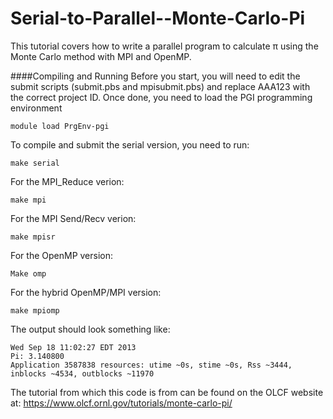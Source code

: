 Serial-to-Parallel--Monte-Carlo-Pi
==================================

This tutorial covers how to write a parallel program to calculate π using the Monte Carlo method with MPI and OpenMP. 

####Compiling and Running
Before you start, you will need to edit the submit scripts (submit.pbs and mpisubmit.pbs) and replace AAA123 with the correct project ID. Once done, you need to load the PGI programming environment

```
module load PrgEnv-pgi
```

To compile and submit the serial version, you need to run:

```
make serial
```

For the MPI_Reduce verion:

```
make mpi
```

For the MPI Send/Recv verion:

```
make mpisr
```

For the OpenMP version:

```
Make omp
```

For the hybrid OpenMP/MPI version:

```
make mpiomp
```

The output should look something like:

```
Wed Sep 18 11:02:27 EDT 2013
Pi: 3.140800
Application 3587838 resources: utime ~0s, stime ~0s, Rss ~3444, inblocks ~4534, outblocks ~11970
```

The tutorial from which this code is from can be found on the OLCF website at: https://www.olcf.ornl.gov/tutorials/monte-carlo-pi/
